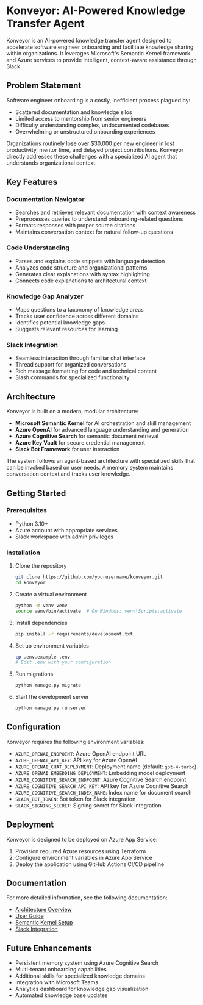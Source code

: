 # Konveyor: AI-Powered Knowledge Transfer Agent

Konveyor is an AI-powered knowledge transfer agent designed to accelerate software engineer onboarding and facilitate knowledge sharing within organizations. It leverages Microsoft's Semantic Kernel framework and Azure services to provide intelligent, context-aware assistance through Slack.

## Problem Statement

Software engineer onboarding is a costly, inefficient process plagued by:
- Scattered documentation and knowledge silos
- Limited access to mentorship from senior engineers
- Difficulty understanding complex, undocumented codebases
- Overwhelming or unstructured onboarding experiences

Organizations routinely lose over $30,000 per new engineer in lost productivity, mentor time, and delayed project contributions. Konveyor directly addresses these challenges with a specialized AI agent that understands organizational context.

## Key Features

### Documentation Navigator
- Searches and retrieves relevant documentation with context awareness
- Preprocesses queries to understand onboarding-related questions
- Formats responses with proper source citations
- Maintains conversation context for natural follow-up questions

### Code Understanding
- Parses and explains code snippets with language detection
- Analyzes code structure and organizational patterns
- Generates clear explanations with syntax highlighting
- Connects code explanations to architectural context

### Knowledge Gap Analyzer
- Maps questions to a taxonomy of knowledge areas
- Tracks user confidence across different domains
- Identifies potential knowledge gaps
- Suggests relevant resources for learning

### Slack Integration
- Seamless interaction through familiar chat interface
- Thread support for organized conversations
- Rich message formatting for code and technical content
- Slash commands for specialized functionality

## Architecture

Konveyor is built on a modern, modular architecture:

- **Microsoft Semantic Kernel** for AI orchestration and skill management
- **Azure OpenAI** for advanced language understanding and generation
- **Azure Cognitive Search** for semantic document retrieval
- **Azure Key Vault** for secure credential management
- **Slack Bot Framework** for user interaction

The system follows an agent-based architecture with specialized skills that can be invoked based on user needs. A memory system maintains conversation context and tracks user knowledge.

## Getting Started

### Prerequisites

- Python 3.10+
- Azure account with appropriate services
- Slack workspace with admin privileges

### Installation

1. Clone the repository
   ```bash
   git clone https://github.com/yourusername/konveyor.git
   cd konveyor
   ```

2. Create a virtual environment
   ```bash
   python -m venv venv
   source venv/bin/activate  # On Windows: venv\Scripts\activate
   ```

3. Install dependencies
   ```bash
   pip install -r requirements/development.txt
   ```

4. Set up environment variables
   ```bash
   cp .env.example .env
   # Edit .env with your configuration
   ```

5. Run migrations
   ```bash
   python manage.py migrate
   ```

6. Start the development server
   ```bash
   python manage.py runserver
   ```

## Configuration

Konveyor requires the following environment variables:

- `AZURE_OPENAI_ENDPOINT`: Azure OpenAI endpoint URL
- `AZURE_OPENAI_API_KEY`: API key for Azure OpenAI
- `AZURE_OPENAI_CHAT_DEPLOYMENT`: Deployment name (default: `gpt-4-turbo`)
- `AZURE_OPENAI_EMBEDDING_DEPLOYMENT`: Embedding model deployment
- `AZURE_COGNITIVE_SEARCH_ENDPOINT`: Azure Cognitive Search endpoint
- `AZURE_COGNITIVE_SEARCH_API_KEY`: API key for Azure Cognitive Search
- `AZURE_COGNITIVE_SEARCH_INDEX_NAME`: Index name for document search
- `SLACK_BOT_TOKEN`: Bot token for Slack integration
- `SLACK_SIGNING_SECRET`: Signing secret for Slack integration

## Deployment

Konveyor is designed to be deployed on Azure App Service:

1. Provision required Azure resources using Terraform
2. Configure environment variables in Azure App Service
3. Deploy the application using GitHub Actions CI/CD pipeline

## Documentation

For more detailed information, see the following documentation:

- [Architecture Overview](docs/architecture.md)
- [User Guide](docs/user_guide.md)
- [Semantic Kernel Setup](docs/semantic_kernel_setup.md)
- [Slack Integration](docs/slack_slash_commands.md)

## Future Enhancements

- Persistent memory system using Azure Cognitive Search
- Multi-tenant onboarding capabilities
- Additional skills for specialized knowledge domains
- Integration with Microsoft Teams
- Analytics dashboard for knowledge gap visualization
- Automated knowledge base updates
